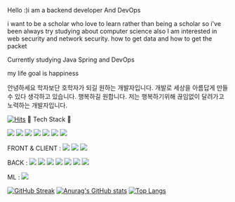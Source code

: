 Hello :)i am a backend developer And DevOps


i want to be a scholar who love to learn rather than being a scholar
so i've been always try studying about computer science
also I am interested in web security and network security.
how to get data and how to get the packet 

Currently studying Java Spring and DevOps

my life goal is happiness

안녕하세요 학자보단 호학자가 되길 원하는 개발자입니다.
개발로 세상을 아름답게 만들수 있다 생각하고 있습니다. 
행복하길 원합니다.
저는 행복하기위해 끊임없이 달려가고 노력하는 개발자입니다.

[![Hits](https://hits.seeyoufarm.com/api/count/incr/badge.svg?url=https%3A%2F%2Fgithub.com%2Fgjbae1212%2Fhit-counter)](https://hits.seeyoufarm.com)
        🧸 Tech Stack 🧸


<img src="https://img.shields.io/badge/cisco-3766AB?style=flat-square&logo=cisco&logoColor=white"/></a>
<img src="https://img.shields.io/badge/Go-FDFDFD?style=flat-square&logo=go&logoColor=blue"/></a>
<img src="https://img.shields.io/badge/Python-3766AB?style=flat-square&logo=Python&logoColor=white"/></a>
<img src="https://img.shields.io/badge/Java-F6F2F0?style=flat-square&logo=Java&logoColor=red"/></a>
<img src="https://img.shields.io/badge/Kotlin-F6F2F0?style=flat-square&logo=Java&logoColor=red"/></a>
<img src="https://img.shields.io/badge/Javascript-e6d010?style=flat-square&logo=JavaScript&logoColor=white"/></a>
<img src="https://img.shields.io/badge/Typescript-e6d010?style=flat-square&logo=TypeScript&logoColor=white"/></a>


FRONT & CLIENT :
<img src="https://img.shields.io/badge/React-white?style=flat-square&logo=React&logoColor=3766AB"/>
<img src="https://img.shields.io/badge/Nextjs-white?style=flat-square&logo=React&logoColor=3766AB"/>
<img src="https://img.shields.io/badge/Android-207C4F?style=flat-square&logo=Android&logoColor=white"/>


BACK :
<img src="https://img.shields.io/badge/Django-black?style=flat-square&logo=Django&logoColor=207C4F"/></a>
<img src="https://img.shields.io/badge/FastAPI-black?style=flat-square&logo=FastAPI&logoColor=207C4F"/></a>
<img src="https://img.shields.io/badge/Node-white?style=flat-square&logo=Node.js&logoColor=20DD80"/></a>
<img src="https://img.shields.io/badge/Express-white?style=flat-square&logo=Express&logoColor=20DD80"/></a>
<img src="https://img.shields.io/badge/Nestjs-white?style=flat-square&logo=Nestjs&logoColor=3766AB"/>
<img src="https://img.shields.io/badge/Graphql-white?style=flat-square&logo=Graphql&logoColor=FFC0CB"/>
<img src="https://img.shields.io/badge/Spring-white?style=flat-square&logo=Spring&logoColor=green"/>

ML : 
<img src="https://img.shields.io/badge/Pytorch-white?style=flat-square&logo=Pytorch"/>


[![GitHub Streak](http://github-readme-streak-stats.herokuapp.com?user=smilejakdu&theme=dark&date_format=M%20j%5B%2C%20Y%5D)](https://git.io/streak-stats)
[![Anurag's GitHub stats](https://github-readme-stats.vercel.app/api?username=smilejakdu)](https://github.com/anuraghazra/github-readme-stats)
[![Top Langs](https://github-readme-stats.vercel.app/api/top-langs/?username=smilejakdu&layout=compact)](https://github.com/anuraghazra/github-readme-stats)
